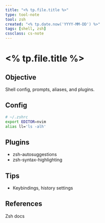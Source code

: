 ```yaml
---
title: "<% tp.file.title %>"
type: tool-note
tool: zsh
created: "<% tp.date.now('YYYY-MM-DD') %>"
tags: [shell, zsh]
cssclass: cs-note
---
```


# <% tp.file.title %>

## Objective
Shell config, prompts, aliases, and plugins.

## Config
```zsh
# ~/.zshrc
export EDITOR=nvim
alias ll='ls -alh'
```

## Plugins
- zsh-autosuggestions
- zsh-syntax-highlighting

## Tips
- Keybindings, history settings

## References
Zsh docs

